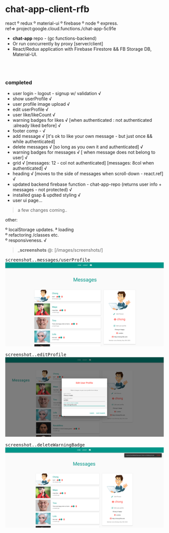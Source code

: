 # chat-app-client-rfb
react º redux º material-ui º firebase º node º express.            
ref=> project:google.cloud.functions./chat-app-5c91e


- __chat-app__ repo - (gc functions-backend)
- Or run concurrently by proxy [server/client]
- React/Redux application with Firebase Firestore && FB Storage DB, Material-UI.



<br /><br />

### completed
- user login - logout - signup w/ validation √
- show userProfile √
- user profile image upload √ 
- edit userProfile √
- user like/likeCount √
- warning badges for likes √ [when authenticated : not authenticated :already liked before] √
- footer comp - √
- add message √ [it's ok to like your own message - but just once && while authenticated]
- delete messages √ [so long as you own it and authenticated] √
- warning badges for messages √ [ when message does not belong to user] √
- grid √ [messages: 12 - col not authenticated] [messages: 8col when authenticated] √
- heading √ [moves to the side of messages when scroll-down - react.ref] √
- updated backend firebase function - chat-app-repo (returns user info + messages - not protected) √
- installed gsap & updted styling √
- user ui page...

> a few changes coming..        

      
other:             

º localStorage updates. 
ª loading   
º refactoring /classes etc.     
º responsiveness.    √ 


> ___screenshots__ @: [/images/screenshots/]

<kbd>screenshot..messages/userProfile</kbd><br/>
![](src/images/screenshots/gridcol8col4.png)<br/>

<kbd>screenshot..editProfile</kbd><br/>
![](src/images/screenshots/editProfile.png)<br/>

<kbd>screenshot..deleteWarningBadge</kbd><br/>
![](src/images/screenshots/cannotDeleteMessage.png)<br/>




